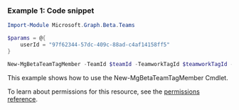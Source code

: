 ### Example 1: Code snippet

```powershellImport-Module Microsoft.Graph.Beta.Teams

$params = @{
	userId = "97f62344-57dc-409c-88ad-c4af14158ff5"
}

New-MgBetaTeamTagMember -TeamId $teamId -TeamworkTagId $teamworkTagId -BodyParameter $params
```
This example shows how to use the New-MgBetaTeamTagMember Cmdlet.
To learn about permissions for this resource, see the [permissions reference](/graph/permissions-reference).

